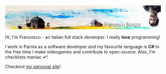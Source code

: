 ![header](https://github.com/FrancescoBonizzi/FrancescoBonizzi/blob/master/images/header.jpg?raw=true)

Hi, I'm Francesco - an italian full stack developer. I really **love** programming!

I work in Parma as a software developer and my favourite language is **C#** In the free time I make videogames and contribute to open-source. Also, I'm checklists maniac ✔!

Checkout [my personal site](https://www.fbonizzi.it)! 
